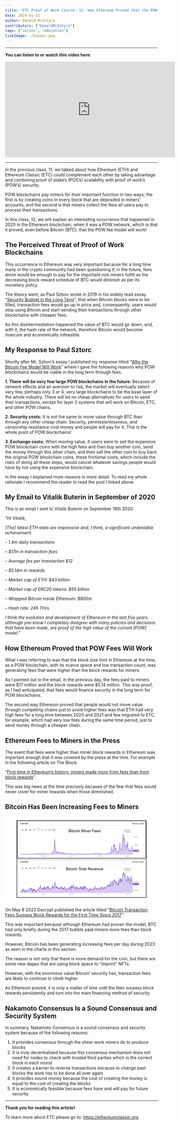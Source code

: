 ```yaml
---
title: "ETC Proof of Work Course: 12. How Ethereum Proved that the POW Fee Model Will Work"
date: 2024-01-31
author: Donald McIntyre
contributors: ["DonaldMcIntyre"]
tags: ["series", "education"]
linkImage: ./banner.png
---
```


---
**You can listen to or watch this video here:**

<iframe width="560" height="315" src="https://www.youtube.com/embed/XdORWyiTKhs?si=azLA-atOpaYUbt3M" title="YouTube video player" frameborder="0" allow="accelerometer; autoplay; clipboard-write; encrypted-media; gyroscope; picture-in-picture; web-share" allowfullscreen></iframe>

---

In the previous class, 11, we talked about how Ethereum (ETH) and Ethereum Classic (ETC) could complement each other by taking advantage and combining proof of stake’s (POS’s) scalability with proof of work’s (POW’s) security.

POW blockchains pay miners for their important function in two ways; the first is by creating coins in every block that are deposited in miners’ accounts, and the second is that miners collect the fees all users pay to process their transactions.

In this class, 12, we will explain an interesting occurrence that happened in 2020 in the Ethereum blockchain, when it was a POW network, which is that it proved, even before Bitcoin (BTC), that the POW fee model will work!

## The Perceived Threat of Proof of Work Blockchains

This occurrence in Ethereum was very important because for a long time many in the crypto community had been questioning if, in the future, fees alone would be enough to pay for the important role miners fulfill as the decreasing block reward schedule of BTC would diminish as per its monetary policy.

The theory went, as Paul Sztorc wrote in 2019 in his widely read essay “[Security Budget in the Long Term](http://www.truthcoin.info/blog/security-budget/)”, that when Bitcoin blocks were to be filled, transaction fees would go up in price and, consequently, users would stop using Bitcoin and start sending their transactions through other blockchains with cheaper fees.

As this disintermediation happened the value of BTC would go down, and, with it, the hash rate of the network, therefore Bitcoin would become insecure and economically infeasible.

## My Response to Paul Sztorc

Shortly after Mr. Sztorc’s essay I published my response titled “[Why the Bitcoin Fee Model Will Work](https://etherplan.com/2019/05/17/why-the-bitcoin-fee-model-will-work/7587/)” where I gave the following reasons why POW blockchains would be viable in the long term through fees.

**1. There will be very few large POW blockchains in the future:** Because of network effects and an aversion to risk, the market will eventually select very few, perhaps only 3 or 4, very large blockchains to be the base layer of the whole industry. There will be no cheap alternatives for users to send their transactions, except for layer 2 systems that will work on Bitcoin, ETC, and other POW chains.

**2. Security costs:** It is not the same to move value through BTC than through any other cheap chain. Security, permissionlessness, and censorship resistance cost money and people will pay for it. This is the whole point of POW blockchains!

**3. Exchange costs:** When moving value, if users were to sell the expensive POW blockchain coins with the high fees and then buy another coin, send the money through this other chain, and then sell the other coin to buy back the original POW blockchain coins, these frictional costs, which include the risks of doing all these steps, would cancel whatever savings people would have by not using the expensive blockchain.

In the essay I explained more reasons in more detail. To read my whole rationale I recommend the reader to read the post I linked above.

## My Email to Vitalik Buterin in September of 2020

This is an email I sent to Vitalik Buterin on September 18th 2020: 

*"Hi Vitalik,*

*[The] latest ETH stats are impressive and, I think, a significant undeniable achievement:*

*- 1.4m daily transactions*

*– $17m in transaction fees*

*– Average fee per transaction $12*

*– $5.14m in rewards*

*– Market cap of ETH: $43 billion*

*– Market cap of ERC20 tokens: $50 billion*

*– Wrapped Bitcoin inside Ethereum: $800m*

*– Hash rate: 245 TH/s*

*I think the evolution and development of Ethereum in the last five years, although you know I completely disagree with many policies and decisions that have been made, are proof of the high value of the current [POW] model."*

## How Ethereum Proved that POW Fees Will Work

What I was referring to was that the block size limit in Ethereum at the time, as a POW blockchain, with its scarce space and low transaction count, was generating fees that were higher than the block rewards for miners. 

As I pointed out in the email, in the previous day, the fees paid to miners were $17 million and the block rewards were $5.14 million. This was proof, as I had anticipated, that fees would finance security in the long term for POW blockchains.

The second way Ethereum proved that people would not move value through competing chains just to avoid higher fees was that ETH had very high fees for a long time between 2020 and 2021 and few migrated to ETC, for example, which had very low fees during the same time period, just to send money through a cheaper chain.

## Ethereum Fees to Miners in the Press

The event that fees were higher than miner block rewards in Ethereum was important enough that it was covered by the press at the time. For example in the following article on The Block:

“[First time in Ethereum’s history, miners made more from fees than from block rewards](https://finance.yahoo.com/news/first-time-ethereum-history-miners-125143799.html)”.

This was big news at the time precisely because of the fear that fees would never cover for miner rewards when those diminished. 

## Bitcoin Has Been Increasing Fees to Miners

![](1.png)

On May 8 2023 Decrypt published the article titled  “[Bitcoin Transaction Fees Surpass Block Rewards for the First Time Since 2017](https://decrypt.co/139345/bitcoin-transaction-fees-surpass-block-rewards)”. 

This was important because although Ethereum had proven the model, BTC had only briefly during the 2017 bubble paid miners more fees than block rewards.

However, Bitcoin has been generating increasing fees per day during 2023 as seen in the charts in this section.

The reason is not only that there is more demand for the coin, but there are some new dapps that are using block space to “imprint” NFTs. 

However, with the enormous value Bitcoin’ security has, transaction fees are likely to continue to climb higher.

As Ethereum proved, it is only a matter of time until the fees surpass block rewards persistently and turn into the main financing method of security. 

## Nakamoto Consensus Is a Sound Consensus and Security System

In summary, Nakamoto Consensus is a sound consensus and security system because of the following reasons: 

1. It provides consensus through the sheer work miners do to produce blocks
2. It is truly decentralized because this consensus mechanism does not need for nodes to check with trusted third parties which is the correct block in each round
3. It creates a barrier to reverse transactions because to change past blocks the work has to be done all over again  
4. It provides sound money because the cost of creating the money is equal to the cost of creating the blocks
5. It is economically feasible because fees have and will pay for future security

---

**Thank you for reading this article!**

To learn more about ETC please go to: https://ethereumclassic.org
